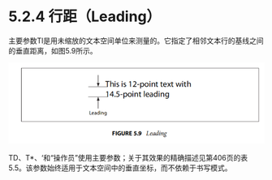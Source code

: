 # 5.2.4 行距（Leading）

主要参数Tl是用未缩放的文本空间单位来测量的。它指定了相邻文本行的基线之间的垂直距离，如图5.9所示。

![](<../../.gitbook/assets/image (34).png>)

TD、T\*、‘和“操作员”使用主要参数；关于其效果的精确描述见第406页的表5.5。该参数始终适用于文本空间中的垂直坐标，而不依赖于书写模式。
